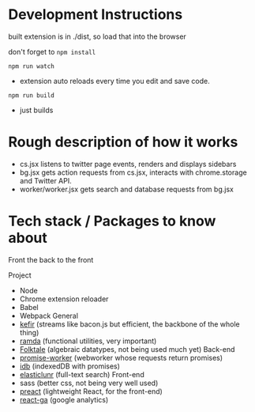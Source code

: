 # Development Instructions
built extension is in ./dist, so load that into the browser

don't forget to `npm install`

`npm run watch`
- extension auto reloads every time you edit and save code.

`npm run build`
- just builds

# Rough description of how it works
- cs.jsx listens to twitter page events, renders and displays sidebars
- bg.jsx gets action requests from cs.jsx, interacts with chrome.storage and Twitter API. 
- worker/worker.jsx gets search and database requests from bg.jsx 

# Tech stack / Packages to know about
Front the back to the front

Project
- Node
- Chrome extension reloader
- Babel
- Webpack
General
- [kefir](https://kefirjs.github.io/kefir/) (streams like bacon.js but efficient, the backbone of the whole thing)
- [ramda](https://ramdajs.com/) (functional utilities, very important)
- [Folktale](https://folktale.origamitower.com/) (algebraic datatypes, not being used much yet)
Back-end
- [promise-worker](https://github.com/nolanlawson/promise-worker) (webworker whose requests return promises)
- [idb](https://github.com/jakearchibald/idb) (indexedDB with promises)
- [elasticlunr](http://elasticlunr.com/) (full-text search)
Front-end
- sass (better css, not being very well used)
- [preact](https://preactjs.com/) (lightweight React, for the front-end)
- [react-ga](https://github.com/react-ga/react-ga) (google analytics)
